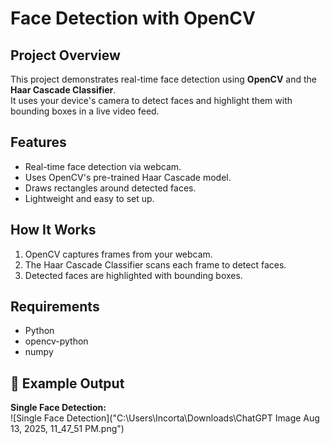 # Face Detection with OpenCV

## Project Overview
This project demonstrates real-time face detection using **OpenCV** and the **Haar Cascade Classifier**.  
It uses your device's camera to detect faces and highlight them with bounding boxes in a live video feed.

## Features
- Real-time face detection via webcam.
- Uses OpenCV's pre-trained Haar Cascade model.
- Draws rectangles around detected faces.
- Lightweight and easy to set up.

## How It Works
1. OpenCV captures frames from your webcam.
2. The Haar Cascade Classifier scans each frame to detect faces.
3. Detected faces are highlighted with bounding boxes.

## Requirements
- Python   
- opencv-python  
- numpy  
## 📸 Example Output
**Single Face Detection:**  
![Single Face Detection]("C:\Users\Incorta\Downloads\ChatGPT Image Aug 13, 2025, 11_47_51 PM.png")

